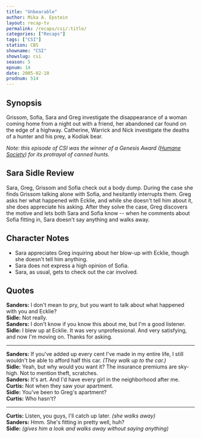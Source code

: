 ```yaml
---
title: "Unbearable"
author: Mika A. Epstein
layout: recap-tv
permalink: /recaps/csi/:title/
categories: ["Recaps"]
tags: ["CSI"]
station: CBS
showname: "CSI"
showslug: csi
season: 5  
epnum: 14 
date: 2005-02-10
prodnum: 514 
---
```


## Synopsis

Grissom, Sofia, Sara and Greg investigate the disappearance of a woman coming home from a night out with a friend, her abandoned car found on the edge of a highway. Catherine, Warrick and Nick investigate the deaths of a hunter and his prey, a Kodiak bear.

_Note: this episode of CSI was the winner of a Genesis Award ([Humane Society](http://www.hsus.org/)) for its protrayal of canned hunts._

## Sara Sidle Review

Sara, Greg, Grissom and Sofia check out a body dump. During the case she finds Grissom talking alone with Sofia, and hesitantly interrupts them. Greg asks her what happened with Ecklie, and while she doesn't tell him about it, she does appreciate his asking. After they solve the case, Greg discovers the motive and lets both Sara and Sofia know -- when he comments about Sofia fitting in, Sara doesn't say anything and walks away.

## Character Notes

* Sara appreciates Greg inquiring about her blow-up with Ecklie, though she doesn't tell him anything.  
* Sara does not express a high opinion of Sofia.  
* Sara, as usual, gets to check out the car involved.

## Quotes

**Sanders:** I don't mean to pry, but you want to talk about what happened with you and Ecklie?  
**Sidle:** Not really.  
**Sanders:** I don't know if you know this about me, but I'm a good listener.  
**Sidle:** I blew up at Ecklie. It was very unprofessional. And very satisfying, and now I'm moving on. Thanks for asking.  

- - -

**Sanders:** If you've added up every cent I've made in my entire life, I still wouldn't be able to afford half this car. _(They walk up to the car.)_  
**Sidle:** Yeah, but why would you want it? The insurance premiums are sky-high. Not to mention theft, scratches.  
**Sanders:** It's art. And I'd have every girl in the neighborhood after me.  
**Curtis:** Not when they saw your apartment.  
**Sidle:** You've been to Greg's apartment?  
**Curtis:** Who hasn't?  

- - -

**Curtis:** Listen, you guys, I'll catch up later. _(she walks away)_  
**Sanders:** Hmm. She's fitting in pretty well, huh?  
**Sidle:** _(gives him a look and walks away without saying anything)_